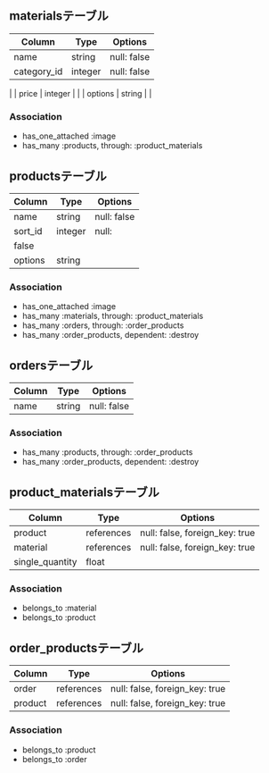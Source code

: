 ## materialsテーブル
| Column                 | Type    | Options                           |
| ---------------------- | ------- | --------------------------------- |
| name                   | string  | null: false                       |
| category_id            | integer  | null: false       
|
| price                  | integer |                        |
| options                | string  | 
|                 

### Association
- has_one_attached :image
- has_many :products, through: :product_materials


## productsテーブル
| Column                 | Type       | Options                        |
| ---------------------- | ---------- | ------------------------------ |
| name                   | string     | null: false                    |
| sort_id                | integer    | null: 
false                    |
| options                | string     |      |  

### Association
- has_one_attached :image
- has_many :materials, through: :product_materials
- has_many :orders, through: :order_products
- has_many :order_products, dependent: :destroy


## ordersテーブル
| Column                 | Type       | Options                        |
| ---------------------- | ---------- | ------------------------------ |
| name                   | string       | null: false                    |
                                                  
### Association
- has_many :products, through: :order_products
- has_many :order_products, dependent: :destroy


## product_materialsテーブル
| Column                 | Type       | Options                        |
| ---------------------- | ---------- | ------------------------------ |
| product                    | references | null: false, foreign_key: true |
| material                   | references | null: false, foreign_key: true |
| single_quantity            | float    |                        |

### Association
- belongs_to :material
- belongs_to :product


## order_productsテーブル
| Column                 | Type       | Options                        |
| ---------------------- | ---------- | ------------------------------ |
| order                    | references | null: false, foreign_key: true |
| product                   | references | null: false, foreign_key: true |

### Association
- belongs_to :product
- belongs_to :order